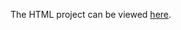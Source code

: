 The HTML project can be viewed [here](https://rawcdn.githack.com/Photon-einstein/Udacity_Introduction_to_Programming/63bca4c7dbea0bdc49bcc1f99865c41733aada7c/1-HTML/notes.html).
